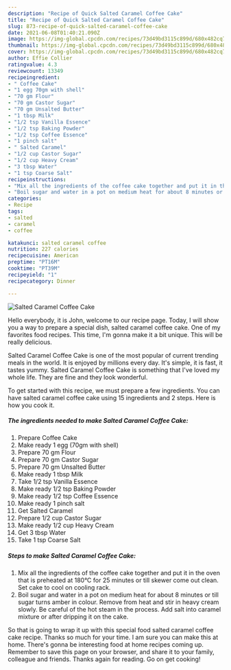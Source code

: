 ```yaml
---
description: "Recipe of Quick Salted Caramel Coffee Cake"
title: "Recipe of Quick Salted Caramel Coffee Cake"
slug: 873-recipe-of-quick-salted-caramel-coffee-cake
date: 2021-06-08T01:40:21.090Z
image: https://img-global.cpcdn.com/recipes/73d49bd3115c899d/680x482cq70/salted-caramel-coffee-cake-recipe-main-photo.jpg
thumbnail: https://img-global.cpcdn.com/recipes/73d49bd3115c899d/680x482cq70/salted-caramel-coffee-cake-recipe-main-photo.jpg
cover: https://img-global.cpcdn.com/recipes/73d49bd3115c899d/680x482cq70/salted-caramel-coffee-cake-recipe-main-photo.jpg
author: Effie Collier
ratingvalue: 4.3
reviewcount: 13349
recipeingredient:
- " Coffee Cake"
- "1 egg 70gm with shell"
- "70 gm Flour"
- "70 gm Castor Sugar"
- "70 gm Unsalted Butter"
- "1 tbsp Milk"
- "1/2 tsp Vanilla Essence"
- "1/2 tsp Baking Powder"
- "1/2 tsp Coffee Essence"
- "1 pinch salt"
- " Salted Caramel"
- "1/2 cup Castor Sugar"
- "1/2 cup Heavy Cream"
- "3 tbsp Water"
- "1 tsp Coarse Salt"
recipeinstructions:
- "Mix all the ingredients of the coffee cake together and put it in the oven that is preheated at 180°C for 25 minutes or till skewer come out clean. Set cake to cool on cooling rack."
- "Boil sugar and water in a pot on medium heat for about 8 minutes or till sugar turns amber in colour. Remove from heat and stir in heavy cream slowly. Be careful of the hot steam in the process. Add salt into caramel mixture or after dripping it on the cake."
categories:
- Recipe
tags:
- salted
- caramel
- coffee

katakunci: salted caramel coffee 
nutrition: 227 calories
recipecuisine: American
preptime: "PT16M"
cooktime: "PT39M"
recipeyield: "1"
recipecategory: Dinner

---
```



![Salted Caramel Coffee Cake](https://img-global.cpcdn.com/recipes/73d49bd3115c899d/680x482cq70/salted-caramel-coffee-cake-recipe-main-photo.jpg)

Hello everybody, it is John, welcome to our recipe page. Today, I will show you a way to prepare a special dish, salted caramel coffee cake. One of my favorites food recipes. This time, I'm gonna make it a bit unique. This will be really delicious.



Salted Caramel Coffee Cake is one of the most popular of current trending meals in the world. It is enjoyed by millions every day. It's simple, it is fast, it tastes yummy. Salted Caramel Coffee Cake is something that I've loved my whole life. They are fine and they look wonderful.


To get started with this recipe, we must prepare a few ingredients. You can have salted caramel coffee cake using 15 ingredients and 2 steps. Here is how you cook it.

<!--inarticleads1-->

##### The ingredients needed to make Salted Caramel Coffee Cake:

1. Prepare  Coffee Cake
1. Make ready 1 egg (70gm with shell)
1. Prepare 70 gm Flour
1. Prepare 70 gm Castor Sugar
1. Prepare 70 gm Unsalted Butter
1. Make ready 1 tbsp Milk
1. Take 1/2 tsp Vanilla Essence
1. Make ready 1/2 tsp Baking Powder
1. Make ready 1/2 tsp Coffee Essence
1. Make ready 1 pinch salt
1. Get  Salted Caramel
1. Prepare 1/2 cup Castor Sugar
1. Make ready 1/2 cup Heavy Cream
1. Get 3 tbsp Water
1. Take 1 tsp Coarse Salt




<!--inarticleads2-->

##### Steps to make Salted Caramel Coffee Cake:

1. Mix all the ingredients of the coffee cake together and put it in the oven that is preheated at 180°C for 25 minutes or till skewer come out clean. Set cake to cool on cooling rack.
1. Boil sugar and water in a pot on medium heat for about 8 minutes or till sugar turns amber in colour. Remove from heat and stir in heavy cream slowly. Be careful of the hot steam in the process. Add salt into caramel mixture or after dripping it on the cake.




So that is going to wrap it up with this special food salted caramel coffee cake recipe. Thanks so much for your time. I am sure you can make this at home. There's gonna be interesting food at home recipes coming up. Remember to save this page on your browser, and share it to your family, colleague and friends. Thanks again for reading. Go on get cooking!
